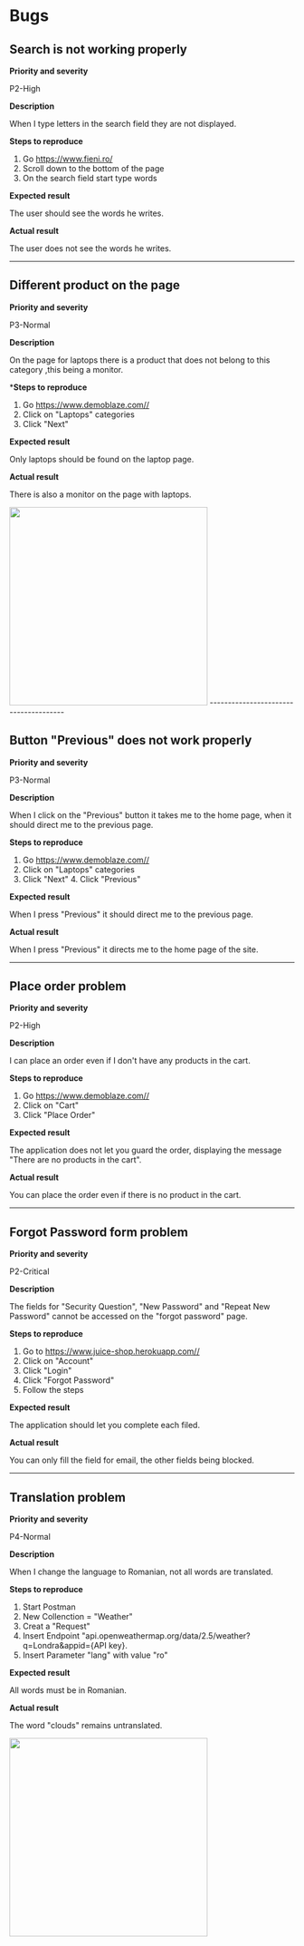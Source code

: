 # Bugs

## Search is not working properly

**Priority and severity**

P2-High

**Description**

When I type letters in the search field they are not displayed.

**Steps to reproduce**

1. Go https://www.fieni.ro/
2. Scroll down to the bottom of the page
3. On the search field start type words

**Expected result**

The user should see the words he writes.

**Actual result**

The user does not see the words he writes.

-----------------------------------------------

## Different product on the page

**Priority and severity**

P3-Normal

**Description**

On the page for laptops there is a product that does not belong to this category ,this being a monitor.

***Steps to reproduce**
1. Go https://www.demoblaze.com//
2. Click on "Laptops" categories
3. Click "Next"

**Expected result**

Only laptops should be found on the laptop page.

**Actual result**

There is also a monitor on the page with laptops.

<img src="https://user-images.githubusercontent.com/68484432/147264090-98221960-6350-441e-bd70-771a6561fd9d.png" width="350" height="350"/>
--------------------------------------

## Button "Previous" does not work properly

**Priority and severity**

P3-Normal

**Description**

When I click on the "Previous" button it takes me to the home page, when it should direct me to the previous page.

**Steps to reproduce**

1. Go https://www.demoblaze.com//
2. Click on "Laptops" categories
3. Click "Next" 4. Click "Previous"

**Expected result**

When I press "Previous" it should direct me to the previous page.

**Actual result** 

When I press "Previous" it directs me to the home page of the site.

-----------------------------------


## Place order problem

**Priority and severity**

P2-High

**Description**

I can place an order even if I don't have any products in the cart.

**Steps to reproduce**
1. Go https://www.demoblaze.com//
2. Click on "Cart"
3. Click "Place Order"

**Expected result**

The application does not let you guard the order, displaying the message "There are no products in the cart".

**Actual result**

You can place the order even if there is no product in the cart.

-------------------------------

## Forgot Password form problem

**Priority and severity**

P2-Critical

**Description**

The fields for "Security Question", "New Password" and "Repeat New Password" cannot be accessed on the "forgot password" page.

**Steps to reproduce**
1. Go to https://www.juice-shop.herokuapp.com// 
2. Click on "Account"
3. Click "Login"
4. Click "Forgot Password"
5. Follow the steps

**Expected result**

The application should let you complete each filed.

**Actual result**

You can only fill the field for email, the other fields being blocked.


------------------------------

## Translation problem

**Priority and severity**

P4-Normal

**Description**

When I change the language to Romanian, not all words are translated.

**Steps to reproduce**
1. Start Postman
2. New Collenction  = "Weather"
3. Creat a "Request"
4. Insert Endpoint "api.openweathermap.org/data/2.5/weather?q=Londra&appid={API key}.
5. Insert Parameter "lang" with value "ro"

**Expected result**

All words must be in Romanian.

**Actual result**

The word "clouds" remains untranslated.

<img src="https://user-images.githubusercontent.com/68484432/147265998-48c80e6b-1891-465f-9674-d14bc8fae60b.png" width="350" height="350"/>
